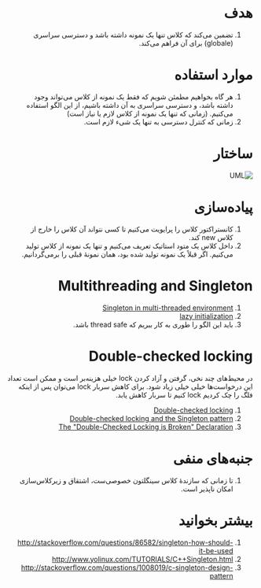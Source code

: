 <div dir="rtl">

# هدف
1. تضمین می‌کند که کلاس تنها یک نمونه داشته باشد و دسترسی سراسری (globale) برای آن فراهم می‌کند.


# موارد استفاده
1. هر گاه بخواهیم مطمئن شویم که فقط یک نمونه از کلاس می‌تواند وجود داشته باشد، و دسترسی سراسری به آن داشته باشیم، از این الگو استفاده می‌کنیم. (زمانی که تنها یک نمونه از کلاس لازم یا نیاز است)
2. زمانی که کنترل دسترسی به تنها یک شیء لازم است.

# ساختار
![UML](http://javaobsession.files.wordpress.com/2010/06/56b5c960.png)

# پیاده‌سازی
1. کانستراکتور کلاس را پرایویت می‌کنیم تا کسی نتواند آن کلاس را خارج از کلاس new کند.
2. داخل کلاس یک متود استاتیک تعریف می‌کنیم و تنها یک نمونه از کلاس تولید می‌کنیم. اگر قبلاً یک نمونه تولید شده بود، همان نمونهٔ قبلی را برمی‌گردانیم.


# Multithreading and Singleton
1. [Singleton in multi-threaded environment](http://taskinoor.wordpress.com/2011/04/18/singleton_multithreaded/)
2. [lazy initialization](http://en.wikipedia.org/wiki/Lazy_initialization)
3. باید این الگو را طوری به کار ببریم که thread safe باشد.

# Double-checked locking
در محیط‌های چند نخی، گرفتن و آزاد کردن lock خیلی هزینه‌بر است و ممکن است تعداد این درخواست‌ها خیلی خیلی زیاد شود. برای کاهش سربار lock می‌توان پس از اینکه فلگ را چک کردیم lock کنیم تا سربار کاهش یابد.
1. [Double-checked locking](http://en.wikipedia.org/wiki/Double-checked_locking)
2. [Double-checked locking and the Singleton pattern](http://www.ibm.com/developerworks/java/library/j-dcl/index.html)
3. [The "Double-Checked Locking is Broken" Declaration](http://www.cs.umd.edu/~pugh/java/memoryModel/DoubleCheckedLocking.html)

# جنبه‌های منفی
1. تا زمانی که سازندهٔ کلاس سینگلتون خصوصی‌ست، اشتقاق و زیرکلاس‌سازی امکان ناپذیر است.


# بیشتر بخوانید
1. http://stackoverflow.com/questions/86582/singleton-how-should-it-be-used
2. http://www.yolinux.com/TUTORIALS/C++Singleton.html
3. http://stackoverflow.com/questions/1008019/c-singleton-design-pattern
